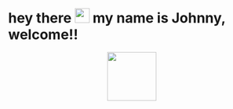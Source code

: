 <h1>
  hey there
  <img src="https://media.giphy.com/media/hvRJCLFzcasrR4ia7z/giphy.gif" width="30px"/>
  my name is Johnny, welcome!!
</h1>

<div id="header" align="center">
  <img src="https://giphy.com/embed/qgQUggAC3Pfv687qPC" width="100px"/>
</div>
